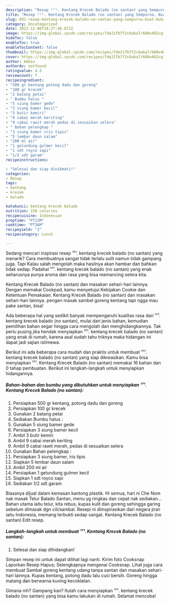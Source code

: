```yaml
---
description: "Resep ¹⁷¹. Kentang Krecek Balado (no santan) yang Sempurna, Buat Buka Puasa}"
title: "Resep ¹⁷¹. Kentang Krecek Balado (no santan) yang Sempurna, Buat Buka Puasa}"
slug: 691-resep-kentang-krecek-balado-no-santan-yang-sempurna-buat-buka-puasa
category: Uncategorized
date: 2022-12-06T18:27:46.872Z
image: https://img-global.cpcdn.com/recipes/fde21fb7f2c6aba7/680x482cq70/kentang-krecek-balado-no-santan-foto-resep-utama.jpg
hideToc: false
enableToc: true
enableTocContent: false
thumbnail: https://img-global.cpcdn.com/recipes/fde21fb7f2c6aba7/680x482cq70/kentang-krecek-balado-no-santan-foto-resep-utama.jpg
cover: https://img-global.cpcdn.com/recipes/fde21fb7f2c6aba7/680x482cq70/kentang-krecek-balado-no-santan-foto-resep-utama.jpg
author: Admin
authorAv: notfound
ratingvalue: 4.5
reviewcount: 7
recipeingredient:
- "500 gr kentang potong dadu dan goreng"
- "100 gr krecek"
- "2 batang petai"
- " Bumbu halus "
- "5 siung bamer gede"
- "3 siung bamer kecil"
- "3 butir kemiri"
- "9 cabai merah keriting"
- "9 cabai rawit merah pedas di sesuaikan selera"
- " Bahan pelengkap "
- "3 siung bamer iris tipis"
- "5 lembar daun salam"
- "200 ml air"
- "1 gelundung gulmer kecil"
- "1 sdt royco sapi"
- "1/2 sdt garam"
recipeinstructions:

- "Selesai dan siap dinikmati!"
categories:
- Resep
tags:
- kentang
- krecek
- balado

katakunci: kentang krecek balado 
nutrition: 159 calories
recipecuisine: Indonesian
preptime: "PT22M"
cooktime: "PT36M"
recipeyield: "2"
recipecategory: Lunch

---
```



Sedang mencari inspirasi resep ¹⁷¹. kentang krecek balado (no santan) yang menarik? Cara membuatnya sangat tidak terlalu sulit namun tidak gampang juga. Tapi Kalau salah mengolah maka hasilnya akan hambar dan bahkan tidak sedap. Padahal ¹⁷¹. kentang krecek balado (no santan) yang enak seharusnya punya aroma dan rasa yang bisa memancing selera kita.


Kentang Krecek Balado (no santan) dan masakan sehari-hari lainnya. Dengan memakai Cookpad, kamu menyetujui Kebijakan Cookie dan Ketentuan Pemakaian. Kentang Krecek Balado (no santan) dan masakan sehari-hari lainnya. pengen masak sambel goreng kentang tapi ngga mau pake santan, bisa!

Ada beberapa hal yang sedikit banyak mempengaruhi kualitas rasa dari ¹⁷¹. kentang krecek balado (no santan), mulai dari jenis bahan, kemudian pemilihan bahan segar hingga cara mengolah dan menghidangkannya. Tak perlu pusing jika hendak menyiapkan ¹⁷¹. kentang krecek balado (no santan) yang enak di rumah, karena asal sudah tahu triknya maka hidangan ini dapat jadi sajian istimewa.


Berikut ini ada beberapa cara mudah dan praktis untuk membuat ¹⁷¹. kentang krecek balado (no santan) yang siap dikreasikan. Kamu bisa menyiapkan ¹⁷¹. Kentang Krecek Balado (no santan) memakai 16 bahan dan 0 tahap pembuatan. Berikut ini langkah-langkah untuk menyiapkan hidangannya.

<!--inarticleads1-->

##### Bahan-bahan dan bumbu yang dibutuhkan untuk menyiapkan ¹⁷¹. Kentang Krecek Balado (no santan):

1. Persiapkan 500 gr kentang, potong dadu dan goreng
1. Persiapkan 100 gr krecek
1. Gunakan 2 batang petai
1. Sediakan  Bumbu halus :
1. Gunakan 5 siung bamer gede
1. Persiapkan 3 siung bamer kecil
1. Ambil 3 butir kemiri
1. Ambil 9 cabai merah keriting
1. Ambil 9 cabai rawit merah, pedas di sesuaikan selera
1. Gunakan  Bahan pelengkap :
1. Persiapkan 3 siung bamer, iris tipis
1. Siapkan 5 lembar daun salam
1. Ambil 200 ml air
1. Persiapkan 1 gelundung gulmer kecil
1. Siapkan 1 sdt royco sapi
1. Sediakan 1/2 sdt garam


Biasanya dijual dalam kemasan kantong plastik. Hi semua, hari ni Che Nom nak masak Telur Balado Santan, menu yg ringkas dan cepat nak sediakan…Bahan utama iaitu telur, kita rebus, kupas kulit dan goreng sehingga garing sebelum dimasak dgn cili/sambal. Resepi ni diinspirasikan dari negara jiran iaitu Indonesia, memang terbukti sedap sangat. Kentang Krecek Balado (no santan) Edit resep. 

<!--inarticleads2-->

##### Langkah-langkah untuk membuat ¹⁷¹. Kentang Krecek Balado (no santan):


1. Selesai dan siap dihidangkan!

Simpan resep ini untuk dapat dilihat lagi nanti. Kirim foto Cooksnap Laporkan Resep Hapus; Selengkapnya mengenai Cooksnap. Lihat juga cara membuat Sambal goreng kentang udang tanpa santan dan masakan sehari-hari lainnya. Kupas kentang, potong dadu lalu cuci bersih. Goreng hingga matang dan berwarna kuning kecoklatan. 

Gimana nih? Gampang kan? Itulah cara menyiapkan ¹⁷¹. kentang krecek balado (no santan) yang bisa kamu lakukan di rumah. Selamat mencoba!
